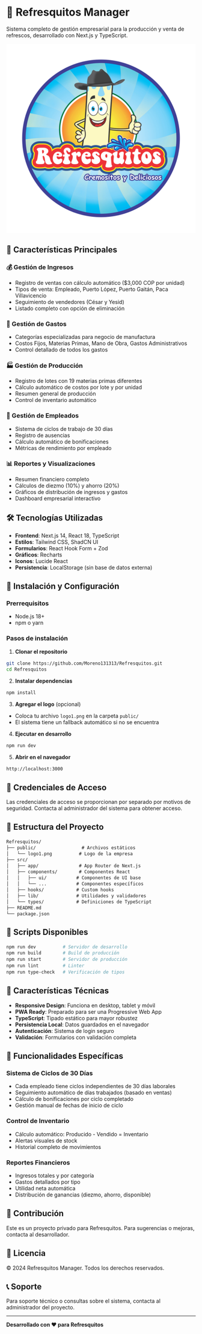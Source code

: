 # 🥤 Refresquitos Manager

Sistema completo de gestión empresarial para la producción y venta de refrescos, desarrollado con Next.js y TypeScript.

![Refresquitos Logo](public/logo1.png)

## 🚀 Características Principales

### 💰 Gestión de Ingresos
- Registro de ventas con cálculo automático ($3,000 COP por unidad)
- Tipos de venta: Empleado, Puerto López, Puerto Gaitán, Paca Villavicencio
- Seguimiento de vendedores (César y Yesid)
- Listado completo con opción de eliminación

### 💸 Gestión de Gastos
- Categorías especializadas para negocio de manufactura
- Costos Fijos, Materias Primas, Mano de Obra, Gastos Administrativos
- Control detallado de todos los gastos

### 🏭 Gestión de Producción
- Registro de lotes con 19 materias primas diferentes
- Cálculo automático de costos por lote y por unidad
- Resumen general de producción
- Control de inventario automático

### 👥 Gestión de Empleados
- Sistema de ciclos de trabajo de 30 días
- Registro de ausencias
- Cálculo automático de bonificaciones
- Métricas de rendimiento por empleado

### 📊 Reportes y Visualizaciones
- Resumen financiero completo
- Cálculos de diezmo (10%) y ahorro (20%)
- Gráficos de distribución de ingresos y gastos
- Dashboard empresarial interactivo

## 🛠️ Tecnologías Utilizadas

- **Frontend**: Next.js 14, React 18, TypeScript
- **Estilos**: Tailwind CSS, ShadCN UI
- **Formularios**: React Hook Form + Zod
- **Gráficos**: Recharts
- **Iconos**: Lucide React
- **Persistencia**: LocalStorage (sin base de datos externa)

## 🔧 Instalación y Configuración

### Prerrequisitos
- Node.js 18+ 
- npm o yarn

### Pasos de instalación

1. **Clonar el repositorio**
```bash
git clone https://github.com/Moreno131313/Refresquitos.git
cd Refresquitos
```

2. **Instalar dependencias**
```bash
npm install
```

3. **Agregar el logo** (opcional)
- Coloca tu archivo `logo1.png` en la carpeta `public/`
- El sistema tiene un fallback automático si no se encuentra

4. **Ejecutar en desarrollo**
```bash
npm run dev
```

5. **Abrir en el navegador**
```
http://localhost:3000
```

## 🔐 Credenciales de Acceso

Las credenciales de acceso se proporcionan por separado por motivos de seguridad. Contacta al administrador del sistema para obtener acceso.

## 📁 Estructura del Proyecto

```
Refresquitos/
├── public/                 # Archivos estáticos
│   └── logo1.png          # Logo de la empresa
├── src/
│   ├── app/               # App Router de Next.js
│   ├── components/        # Componentes React
│   │   ├── ui/           # Componentes de UI base
│   │   └── ...           # Componentes específicos
│   ├── hooks/            # Custom hooks
│   ├── lib/              # Utilidades y validadores
│   └── types/            # Definiciones de TypeScript
├── README.md
└── package.json
```

## 🚀 Scripts Disponibles

```bash
npm run dev          # Servidor de desarrollo
npm run build        # Build de producción
npm run start        # Servidor de producción
npm run lint         # Linter
npm run type-check   # Verificación de tipos
```

## 📱 Características Técnicas

- **Responsive Design**: Funciona en desktop, tablet y móvil
- **PWA Ready**: Preparado para ser una Progressive Web App
- **TypeScript**: Tipado estático para mayor robustez
- **Persistencia Local**: Datos guardados en el navegador
- **Autenticación**: Sistema de login seguro
- **Validación**: Formularios con validación completa

## 🎯 Funcionalidades Específicas

### Sistema de Ciclos de 30 Días
- Cada empleado tiene ciclos independientes de 30 días laborales
- Seguimiento automático de días trabajados (basado en ventas)
- Cálculo de bonificaciones por ciclo completado
- Gestión manual de fechas de inicio de ciclo

### Control de Inventario
- Cálculo automático: Producido - Vendido = Inventario
- Alertas visuales de stock
- Historial completo de movimientos

### Reportes Financieros
- Ingresos totales y por categoría
- Gastos detallados por tipo
- Utilidad neta automática
- Distribución de ganancias (diezmo, ahorro, disponible)

## 🤝 Contribución

Este es un proyecto privado para Refresquitos. Para sugerencias o mejoras, contacta al desarrollador.

## 📄 Licencia

© 2024 Refresquitos Manager. Todos los derechos reservados.

## 📞 Soporte

Para soporte técnico o consultas sobre el sistema, contacta al administrador del proyecto.

---

**Desarrollado con ❤️ para Refresquitos** 